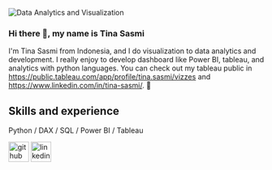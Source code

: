 ![Data Analytics and Visualization](https://media.licdn.com/dms/image/D5616AQEizH1r34GPZQ/profile-displaybackgroundimage-shrink_350_1400/0/1694764984456?e=1701907200&v=beta&t=dIQJWEtDqp8mibCB0a_FxrOR_90zTH69H0hU2-HZ1sk)

### Hi there 👋, my name is Tina Sasmi
I'm Tina Sasmi from Indonesia, and I do visualization to data analytics and development. I really enjoy to develop dashboard like Power BI, tableau, and analytics with python languages. You can check out my tableau public in https://public.tableau.com/app/profile/tina.sasmi/vizzes and https://www.linkedin.com/in/tina-sasmi/.
:purple_heart:
## Skills and experience 
Python / DAX / SQL / Power BI / Tableau

[<img src='https://cdn.jsdelivr.net/npm/simple-icons@3.0.1/icons/github.svg' alt='github' height='40'>](https://github.com/https://github.com/tinasasmi)  [<img src='https://cdn.jsdelivr.net/npm/simple-icons@3.0.1/icons/linkedin.svg' alt='linkedin' height='40'>](https://www.linkedin.com/in/https://www.linkedin.com/in/tina-sasmi//)  




